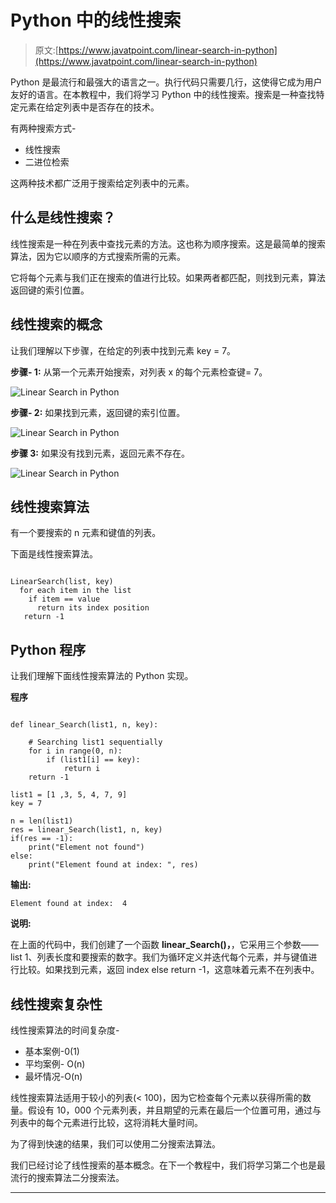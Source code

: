 # Python 中的线性搜索

> 原文:[https://www.javatpoint.com/linear-search-in-python](https://www.javatpoint.com/linear-search-in-python)

Python 是最流行和最强大的语言之一。执行代码只需要几行，这使得它成为用户友好的语言。在本教程中，我们将学习 Python 中的线性搜索。搜索是一种查找特定元素在给定列表中是否存在的技术。

有两种搜索方式-

*   线性搜索
*   二进位检索

这两种技术都广泛用于搜索给定列表中的元素。

## 什么是线性搜索？

线性搜索是一种在列表中查找元素的方法。这也称为顺序搜索。这是最简单的搜索算法，因为它以顺序的方式搜索所需的元素。

它将每个元素与我们正在搜索的值进行比较。如果两者都匹配，则找到元素，算法返回键的索引位置。

## 线性搜索的概念

让我们理解以下步骤，在给定的列表中找到元素 key = 7。

**步骤- 1:** 从第一个元素开始搜索，对列表 x 的每个元素检查键= 7。

![Linear Search in Python](../Images/9b84deb16792e2bea4fb12edb5e6f5f4.png)

**步骤- 2:** 如果找到元素，返回键的索引位置。

![Linear Search in Python](../Images/ccb7706f7cf80b60c7169229992221bf.png)

**步骤 3:** 如果没有找到元素，返回元素不存在。

![Linear Search in Python](../Images/8a1b6af2796cc510cd3edd6a1d9d6f5e.png)

## 线性搜索算法

有一个要搜索的 n 元素和键值的列表。

下面是线性搜索算法。

```

LinearSearch(list, key)
  for each item in the list
    if item == value
      return its index position
   return -1

```

## Python 程序

让我们理解下面线性搜索算法的 Python 实现。

**程序**

```

def linear_Search(list1, n, key):

    # Searching list1 sequentially
    for i in range(0, n):
        if (list1[i] == key):
            return i
    return -1

list1 = [1 ,3, 5, 4, 7, 9]
key = 7

n = len(list1)
res = linear_Search(list1, n, key)
if(res == -1):
    print("Element not found")
else:
    print("Element found at index: ", res)

```

**输出:**

```
Element found at index:  4

```

**说明:**

在上面的代码中，我们创建了一个函数 **linear_Search()，**，它采用三个参数——list 1、列表长度和要搜索的数字。我们为循环定义并迭代每个元素，并与键值进行比较。如果找到元素，返回 index else return -1，这意味着元素不在列表中。

## 线性搜索复杂性

线性搜索算法的时间复杂度-

*   基本案例-0(1)
*   平均案例- O(n)
*   最坏情况-O(n)

线性搜索算法适用于较小的列表(< 100)，因为它检查每个元素以获得所需的数量。假设有 10，000 个元素列表，并且期望的元素在最后一个位置可用，通过与列表中的每个元素进行比较，这将消耗大量时间。

为了得到快速的结果，我们可以使用二分搜索法算法。

我们已经讨论了线性搜索的基本概念。在下一个教程中，我们将学习第二个也是最流行的搜索算法二分搜索法。

* * *